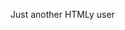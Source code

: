 <!--t admin t-->
<!--d Just another HTMLy user d-->
<!--image https://hestena62.com/htmly/content/images/20251024094337-Gemini_Generated_Image_flrv57flrv57flrv.png image-->

Just another HTMLy user